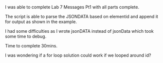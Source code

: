 I was able to complete Lab 7 Messages Pt1
with all parts complete.

The script is able to parse the JSONDATA based on elementid and append it for output as shown in the example. 

I had some difficulties as I wrote jsonDATA instead of jsonData which took some time to debug.

Time to complete 30mins.

I was wondering if a for loop solution could work if we looped around id?
